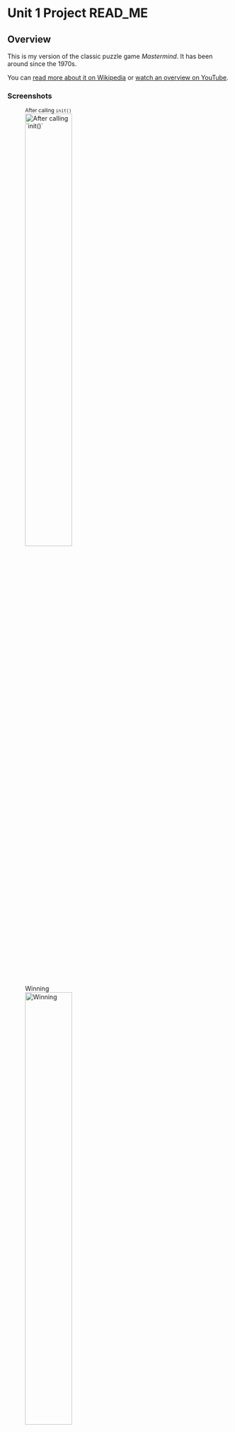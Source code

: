# Unit 1 Project READ_ME


## Overview

This is my version of the classic puzzle game *Mastermind*. It has been around since the 1970s.

You can [read more about it on Wikipedia](https://en.wikipedia.org/wiki/Mastermind_(board_game)#) or [watch an overview on YouTube](https://www.youtube.com/watch?v=Dn0iqlY5tMU).

### Screenshots

<figure>
<figcaption><small>After calling <code>init()</code></small></figcaption>
<img src="https://i.imgur.com/bcFB6v8.png" alt="After calling `init()`" width="50%"/>
</figure>

<figure>
<figcaption>Winning</figcaption>
<img src="https://i.imgur.com/Jmitmdt.png" alt="Winning" width="50%"/>
</figure>

<figure>
<figcaption>Losing</figcaption>
<img src="https://i.imgur.com/KrxgqKA.png" alt="Losing" width="50%"/>
</figure>

<figure>
<figcaption>Original *Mastermind* game (inspiration for my design)</figcaption>
<img src="https://i.imgur.com/qSShKAq.jpg" alt="Original *Mastermind* game (inspiration for my design)" width="50%"/>
</figure>

### Technologies Used
To create this layout, I used vanilla JavaScript (no frameworks or libraries), HTML, and CSS.

## How to Load the Game
To play my version of *Mastermind*, just head to its GitHub Pages link:

> <https://bradsm1th.github.io/mastermind/>

That’s it!

### How to *Play* the Game
The rules are freely available across the internet, but here is my version of the rules:
#### Setup
- A random code is chosen. There are 6 available colors and the code is 4 'colors' long.
- Tap or click on a cell s to cycle through each color until you are satisifed with your guess.
- You have 10 guesses to crack the code.
- Though *you* may use the same color multiple times in a single guess, codes are guaranteed to be **four** **discrete** colors. This means a valid code cannot have a blank space or any repeated colors.
#### Feedback during gameplay
- Each round, you earn:
- `1` point if the color is correct but the location is not. This is indicated by a `white` result circle.
- `2` points if the the color and its location are correct. This is indicated by a `red` result circle.
- `0` points if the color is not in the code. This is indicated by a `black`[^1] result circle.
- If you do not guess the code in 10 guesses, the other player earns `11` points.

#### Notes
- What makes the game challenging is  the *randomness* of the feedback/score. Results do not indicate *which* color/cell was correct or incorrect.


## Next Steps
- Keep score
- Add some animation
- Add some options present in the original, like allowing a code to have duplicate colors and/or blank spaces
- Put the rules on the page
- Clean up mobile/small layout (bigger targets, less wasted space)

[^1]: Blank in the original game, instead of black.
